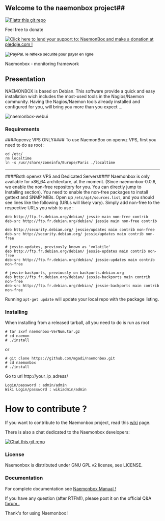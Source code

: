 ## Welcome to the naemonbox project##

[![Flattr this git repo](http://api.flattr.com/button/flattr-badge-large.png)](https://flattr.com/submit/auto?user_id=mgadi&url=https://github.com/mgadi/naemonbox&title=badges&language=&tags=github&category=software)

Feel free to donate

<a href='https://pledgie.com/campaigns/30490'><img alt='Click here to lend your support to: NaemonBox and make a donation at pledgie.com !' src='https://pledgie.com/campaigns/30490.png?skin_name=chrome' border='0' ></a>
<form action="https://www.paypal.com/cgi-bin/webscr" method="post" target="_top">
<input type="hidden" name="cmd" value="_donations">
<input type="hidden" name="business" value="2PFUEVRP7JR3A">
<input type="hidden" name="lc" value="FR">
<input type="hidden" name="item_name" value="naemonbox">
<input type="hidden" name="currency_code" value="EUR">
<input type="hidden" name="bn" value="PP-DonationsBF:btn_donate_LG.gif:NonHosted">
<input type="image" src="https://www.paypalobjects.com/fr_FR/FR/i/btn/btn_donate_LG.gif" border="0" name="submit" alt="PayPal, le réflexe sécurité pour payer en ligne">
<img alt="" border="0" src="https://www.paypalobjects.com/fr_FR/i/scr/pixel.gif" width="1" height="1">
</form>

Naemonbox - monitoring framework 

## Presentation ##

NAEMONBOX is based on Debian. This software provide a quick and easy installation wich includes the most-used tools in the Nagios/Naemon community.
Having the Nagios/Naemon tools already installed and configured for you, will bring you more than you expect ...

![naemonbox-webui](https://cloud.githubusercontent.com/assets/4088423/8827638/21e5b4da-308e-11e5-817e-47c6001ecf20.PNG)
### Requirements ###
####openvz VPS ONLY####
To use NaemonBox on openvz VPS, first you need to do as root :
```
cd /etc/
rm localtime
ln -s /usr/share/zoneinfo/Europe/Paris ./localtime
```
-------------------------------------------------
####Both openvz VPS and Dedicated Servers####
Naemonbox is only available for x86_64 architecture, at the moment. (Since naemonbox-0.0.6, we enable the non-free repository for you. You can directly jump to Installing section). 
You need to enable the non-free packages to install gettext and SNMP MIBs. Open up ```/etc/apt/sources.list```, and you should see lines like the following (URLs will likely vary). Simply add non-free to the respective URLs you wish to use :
```
deb http://ftp.fr.debian.org/debian/ jessie main non-free contrib
deb-src http://ftp.fr.debian.org/debian/ jessie main non-free contrib
 
deb http://security.debian.org/ jessie/updates main contrib non-free
deb-src http://security.debian.org/ jessie/updates main contrib non-free
 
# jessie-updates, previously known as 'volatile'
deb http://ftp.fr.debian.org/debian/ jessie-updates main contrib non-free
deb-src http://ftp.fr.debian.org/debian/ jessie-updates main contrib non-free

# jessie-backports, previously on backports.debian.org
deb http://ftp.fr.debian.org/debian/ jessie-backports main contrib non-free
deb-src http://ftp.fr.debian.org/debian/ jessie-backports main contrib non-free

```
Running ```apt-get update``` will update your local repo with the package listing.

### Installing ###
When installing from a released tarball, all you need to do is run as root
```
# tar zxvf naemonbox-VerNum.tar.gz
# cd naemon 
# ./install
```

or

```
# git clone https://github.com/mgadi/naemonbox.git
# cd naemonbox
# ./install
```
Go to url http://your_ip_adress/

    Login/password : admin/admin
    Wiki Login/password : wikiadmin/admin

How to contribute ?
===================

If you want to contribute to the Naemonbox project, read this [wiki](https://github.com/mgadi/naemonbox/wiki) page.

There is also a chat dedicated to the Naemonbox developers:

[![Chat this git repo]( https://badges.gitter.im/Join%20Chat.svg)](https://gitter.im/mgadi/naemonbox?utm_source=badge&utm_medium=badge&utm_campaign=pr-badge&utm_content=badge)

### License ###

Naemonbox is distributed under GNU GPL v2 license, see LICENSE.

### Documentation ###

For complete documentation see [Naemonbox Manual !](http://naemonbox.readthedocs.org/en/latest/#welcome-to-naemonbox-s-documentation)

If you have any question (after RTFM!), please post it on the official Q&A  [forum .](https://groups.google.com/forum/#!forum/naemonbox-users)

Thank's for using Naemonbox !
